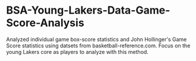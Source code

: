# BSA-Young-Lakers-Data-Game-Score-Analysis
Analyzed individual game box-score statistics and John Hollinger's Game Score statistics using datsets from basketball-reference.com. Focus on the young Lakers core as players to analyze with this method.
